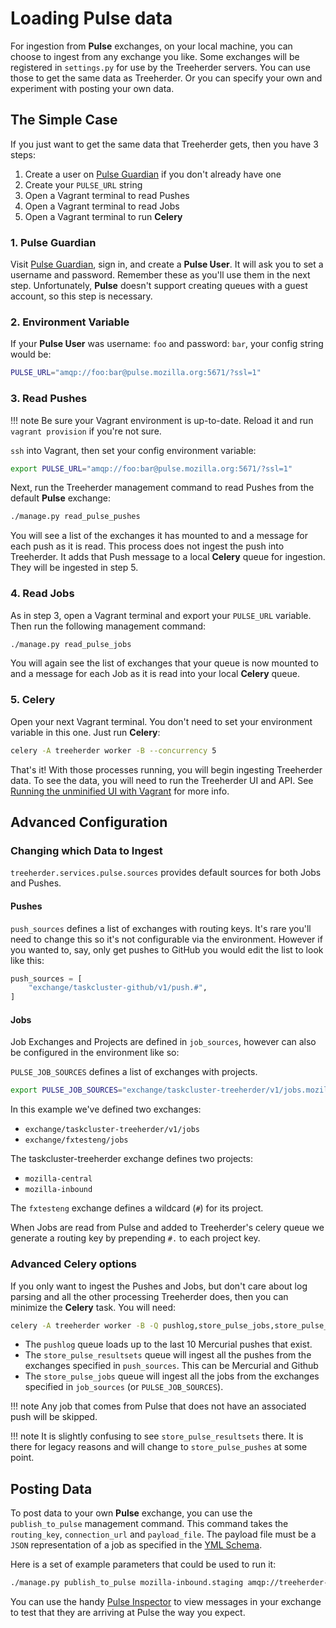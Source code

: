 # Loading Pulse data

For ingestion from **Pulse** exchanges, on your local machine, you can choose
to ingest from any exchange you like. Some exchanges will be registered in
`settings.py` for use by the Treeherder servers. You can use those to get the
same data as Treeherder. Or you can specify your own and experiment with
posting your own data.

## The Simple Case

If you just want to get the same data that Treeherder gets, then you have 3 steps:

1. Create a user on [Pulse Guardian] if you don't already have one
2. Create your `PULSE_URL` string
3. Open a Vagrant terminal to read Pushes
4. Open a Vagrant terminal to read Jobs
5. Open a Vagrant terminal to run **Celery**

### 1. Pulse Guardian

Visit [Pulse Guardian], sign in, and create a **Pulse User**. It will ask you to set a
username and password. Remember these as you'll use them in the next step.
Unfortunately, **Pulse** doesn't support creating queues with a guest account, so
this step is necessary.

### 2. Environment Variable

If your **Pulse User** was username: `foo` and password: `bar`, your config
string would be:

```bash
PULSE_URL="amqp://foo:bar@pulse.mozilla.org:5671/?ssl=1"
```

### 3. Read Pushes

<!-- prettier-ignore -->
!!! note
    Be sure your Vagrant environment is up-to-date.  Reload it and run ``vagrant provision`` if you're not sure.

`ssh` into Vagrant, then set your config environment variable:

```bash
export PULSE_URL="amqp://foo:bar@pulse.mozilla.org:5671/?ssl=1"
```

Next, run the Treeherder management command to read Pushes from the default **Pulse**
exchange:

```bash
./manage.py read_pulse_pushes
```

You will see a list of the exchanges it has mounted to and a message for each
push as it is read. This process does not ingest the push into Treeherder. It
adds that Push message to a local **Celery** queue for ingestion. They will be
ingested in step 5.

### 4. Read Jobs

As in step 3, open a Vagrant terminal and export your `PULSE_URL`
variable. Then run the following management command:

```bash
./manage.py read_pulse_jobs
```

You will again see the list of exchanges that your queue is now mounted to and
a message for each Job as it is read into your local **Celery** queue.

### 5. Celery

Open your next Vagrant terminal. You don't need to set your environment variable
in this one. Just run **Celery**:

```bash
celery -A treeherder worker -B --concurrency 5
```

That's it! With those processes running, you will begin ingesting Treeherder
data. To see the data, you will need to run the Treeherder UI and API.
See [Running the unminified UI with Vagrant] for more info.

[running the unminified ui with vagrant]: installation.md#server-and-full-stack-development

## Advanced Configuration

### Changing which Data to Ingest

`treeherder.services.pulse.sources` provides default sources for both Jobs and Pushes.

#### Pushes

`push_sources` defines a list of exchanges with routing keys.
It's rare you'll need to change this so it's not configurable via the environment.
However if you wanted to, say, only get pushes to GitHub you would edit the list to look like this:

```python
push_sources = [
    "exchange/taskcluster-github/v1/push.#",
]
```

#### Jobs

Job Exchanges and Projects are defined in `job_sources`, however can
also be configured in the environment like so:

`PULSE_JOB_SOURCES` defines a list of exchanges with projects.

```bash
export PULSE_JOB_SOURCES="exchange/taskcluster-treeherder/v1/jobs.mozilla-central:mozilla-inbound,exchange/fxtesteng/jobs.#",
```

In this example we've defined two exchanges:

- `exchange/taskcluster-treeherder/v1/jobs`
- `exchange/fxtesteng/jobs`

The taskcluster-treeherder exchange defines two projects:

- `mozilla-central`
- `mozilla-inbound`

The `fxtesteng` exchange defines a wildcard (`#`) for its project.

When Jobs are read from Pulse and added to Treeherder's celery queue we generate a routing key by prepending `#.` to each project key.

### Advanced Celery options

If you only want to ingest the Pushes and Jobs, but don't care about log parsing
and all the other processing Treeherder does, then you can minimize the **Celery**
task. You will need:

```bash
celery -A treeherder worker -B -Q pushlog,store_pulse_jobs,store_pulse_resultsets --concurrency 5
```

- The `pushlog` queue loads up to the last 10 Mercurial pushes that exist.
- The `store_pulse_resultsets` queue will ingest all the pushes from the exchanges
  specified in `push_sources`. This can be Mercurial and Github
- The `store_pulse_jobs` queue will ingest all the jobs from the exchanges
  specified in `job_sources` (or `PULSE_JOB_SOURCES`).

<!-- prettier-ignore -->
!!! note
    Any job that comes from Pulse that does not have an associated push will be skipped.

<!-- prettier-ignore -->
!!! note
    It is slightly confusing to see ``store_pulse_resultsets`` there.  It is there
    for legacy reasons and will change to ``store_pulse_pushes`` at some point.

## Posting Data

To post data to your own **Pulse** exchange, you can use the `publish_to_pulse`
management command. This command takes the `routing_key`, `connection_url`
and `payload_file`. The payload file must be a `JSON` representation of
a job as specified in the [YML Schema].

Here is a set of example parameters that could be used to run it:

```bash
./manage.py publish_to_pulse mozilla-inbound.staging amqp://treeherder-test:mypassword@pulse.mozilla.org:5672/ ./scratch/test_job.json
```

You can use the handy [Pulse Inspector] to view messages in your exchange to
test that they are arriving at Pulse the way you expect.

[pulse guardian]: https://pulseguardian.mozilla.org/whats_pulse
[pulse inspector]: https://tools.taskcluster.net/pulse-inspector/
[yml schema]: https://github.com/mozilla/treeherder/blob/master/schemas/pulse-job.yml

